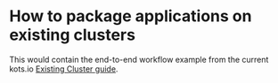 # How to package applications on existing clusters

This would contain the end-to-end workflow example from the current kots.io [Existing Cluster guide](https://kots.io/vendor/guides/existing-cluster/).
